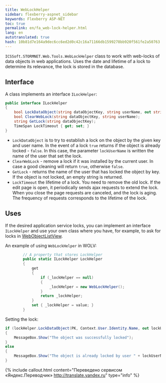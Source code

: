 ```yaml
--- 
title: WebLockHelper 
sidebar: flexberry-aspnet_sidebar 
keywords: Flexberry ASP-NET 
toc: true 
permalink: en/fa_web-lock-helper.html 
lang: en 
autotranslated: true 
hash: 10b81d7e164a9dec6cc6ed2d0c42c16a71166db1599278bb920f561fe2a50763 
--- 
```


`ICSSoft.STORMNET.Web.Tools.WebLockHelper` class to work with web-locks of data objects in web applications. Uses the date and lifetime of a lock to determine its relevance, the lock is stored in the database. 

## Interface 

A class implements an interface `ILockHelper`: 

```csharp
public interface ILockHelper
{
    bool LockDataObject(string dataObjectKey, string userName, out string lockUserName);
    bool ClearWebLock(string dataObjectKey, string userName);
    string GetLock(string dataObjectKey);
    TimeSpan LockTimeout { get; set; }
}
``` 

* `LockDataObject` is to try to establish a lock on the object by the given key and user name. In the event of a lock `true` returns if the object is already locked - `false`. In this case, the parameter `lockUserName` is written the name of the user that set the lock. 
* `ClearWebLock` - remove a lock if it was installed by the current user. In case a good cleaning will return `true`, otherwise `false`. 
* `GetLock` - returns the name of the user that has locked the object by key. If the object is not locked, an empty string is returned. 
* `LockTimeout` the lifetime of a lock. You need to remove the old lock. If the edit page is open, it periodically sends ajax requests to extend the lock. When you close the page requests are canceled, and the lock is aging. The frequency of requests corresponds to the lifetime of the lock. 

## Uses 

If the desired application service locks, you can implement an interface `ILockHelper` and use your own class where you have, for example, to ask for locks in [WebObjectListView](fa_web-object-list-view.html). 

An example of using `WebLockHelper` in WOLV: 

```csharp
        // A property that stores LockHelper 
        public static ILockHelper LockHelper
        {
            get
            {
                if (_lockHelper == null)
                {
                    _lockHelper = new WebLockHelper();
                }
                return _lockHelper;
            }
            set { _lockHelper = value; }
        }
``` 

Setting the lock: 

```csharp
if (lockHelper.LockDataObject(PK, Context.User.Identity.Name, out lockUserName))
{
    MessageBox.Show("The object was successfully locked");
} 
else
{
    MessageBox.Show("The object is already locked by user " + lockUserName);
}
``` 



{% include callout.html content="Переведено сервисом «Яндекс.Переводчик» <http://translate.yandex.ru>" type="info" %}